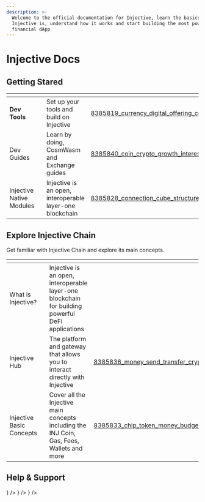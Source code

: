 ```yaml
---
description: >-
  Welcome to the official documentation for Injective, learn the basics of what
  Injective is, understand how it works and start building the most powerful
  financial dApp
---
```


# Injective Docs

## Getting Stared



<table data-view="cards"><thead><tr><th></th><th></th><th></th><th data-hidden data-card-cover data-type="files"></th></tr></thead><tbody><tr><td><strong>Dev Tools</strong></td><td></td><td>Set up your tools and build on Injective</td><td><a href=".gitbook/assets/8385819_currency_digital_offering_coin_initial_ico (1).svg">8385819_currency_digital_offering_coin_initial_ico (1).svg</a></td></tr><tr><td>Dev Guides</td><td></td><td>Learn by doing, CosmWasm and Exchange guides</td><td><a href=".gitbook/assets/8385840_coin_crypto_growth_interest_invest_income_passive.svg">8385840_coin_crypto_growth_interest_invest_income_passive.svg</a></td></tr><tr><td>Injective Native Modules</td><td></td><td>Injective is an open, interoperable layer-one blockchain</td><td><a href=".gitbook/assets/8385828_connection_cube_structure_network_technology_blockchain.svg">8385828_connection_cube_structure_network_technology_blockchain.svg</a></td></tr></tbody></table>

## Explore Injective Chain

Get familiar with Injective Chain and explore its main concepts.

<table data-view="cards"><thead><tr><th></th><th></th><th></th><th data-hidden data-card-cover data-type="files"></th></tr></thead><tbody><tr><td>What is Injective?</td><td></td><td>Injective is an open, interoperable layer-one blockchain for building powerful DeFi applications</td><td></td></tr><tr><td>Injective Hub</td><td></td><td>The platform and gateway that allows you to interact directly with Injective</td><td><a href=".gitbook/assets/8385836_money_send_transfer_crypto_bank_withdraw (1).svg">8385836_money_send_transfer_crypto_bank_withdraw (1).svg</a></td></tr><tr><td>Injective Basic Concepts</td><td></td><td>Cover all the Injective main concepts including the INJ Coin, Gas, Fees, Wallets and more</td><td><a href=".gitbook/assets/8385833_chip_token_money_budget_cryptocurrency_digital_coins.svg">8385833_chip_token_money_budget_cryptocurrency_digital_coins.svg</a></td></tr></tbody></table>

## Help & Support

} /> } /> } />
